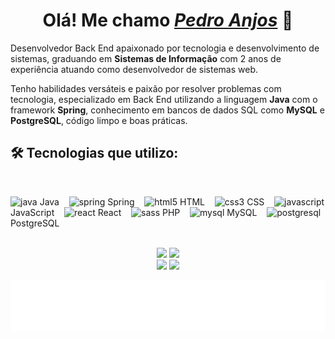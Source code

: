 <div>
  <h1 align="center">Olá! Me chamo <a href="https://www.linkedin.com/in/pedroacbg/"><i>Pedro Anjos</i></a> 🫡</h1>
</div>

<div>
  <p> Desenvolvedor Back End apaixonado por tecnologia e desenvolvimento de sistemas, graduando em <strong>Sistemas de Informação</strong> com 2 anos de experiência atuando como desenvolvedor de sistemas web.</p><p>Tenho habilidades versáteis e paixão por resolver problemas com tecnologia, especializado em Back End utilizando a linguagem <strong>Java</strong> com o framework <strong>Spring</strong>, conhecimento em bancos de dados SQL como <strong>MySQL</strong> e <strong>PostgreSQL</strong>, código limpo e boas práticas.</p>
</div>

## 🛠  Tecnologias que utilizo:

<br>
<p>
 <img src="https://cdn.jsdelivr.net/gh/devicons/devicon/icons/java/java-original.svg" alt="java" width="40" height="40"/> Java &nbsp;&nbsp;
 <img src="https://cdn.jsdelivr.net/gh/devicons/devicon/icons/spring/spring-original.svg" alt="spring" width="40" height="40"/> Spring &nbsp;&nbsp;
 <img src="https://cdn.jsdelivr.net/gh/devicons/devicon/icons/html5/html5-original.svg" alt="html5" width="40" height="40"/> HTML &nbsp;&nbsp;
 <img src="https://cdn.jsdelivr.net/gh/devicons/devicon/icons/css3/css3-original.svg" alt="css3" width="40" height="40"/> CSS &nbsp;&nbsp;
 <img src="https://cdn.jsdelivr.net/gh/devicons/devicon/icons/javascript/javascript-original.svg" alt="javascript" width="40" height="40"/> JavaScript &nbsp;&nbsp;
 <img src="https://cdn.jsdelivr.net/gh/devicons/devicon/icons/react/react-original.svg" alt="react" width="40" height="40"/> React &nbsp;&nbsp;
 <img src="https://cdn.jsdelivr.net/gh/devicons/devicon/icons/php/php-original.svg" alt="sass" width="40" height="40"/> PHP &nbsp;&nbsp;
 <img src="https://cdn.jsdelivr.net/gh/devicons/devicon/icons/mysql/mysql-original.svg" alt="mysql" width="40" height="40"/> MySQL &nbsp;&nbsp;
 <img src="https://cdn.jsdelivr.net/gh/devicons/devicon/icons/postgresql/postgresql-original.svg" alt="postgresql" width="40" height="40"/> PostgreSQL &nbsp;&nbsp;
</p><br>

<div align="center">
    <img src="https://github-readme-stats.vercel.app/api?username=pedroacbg&theme=dark&hide_border=false&bg_color=00000000&include_all_commits=true&count_private=true" height="165px"/>
    <img src="https://github-readme-stats.vercel.app/api/top-langs/?username=pedroacbg&theme=dark&bg_color=00000000&hide_border=false&hide=scss&include_all_commits=true&count_private=true&layout=compact" />
</div>

<div align="center">
  <a href="https://www.linkedin.com/in/pedroacbg/" target="_blank"><img src="https://img.shields.io/badge/-LinkedIn-%230077B5?style=for-the-badge&logo=linkedin&logoColor=white" target="_blank"></a> 
  <a href="mailto:pedrooaugustoo130@gmail.com"><img src="https://img.shields.io/badge/-Gmail-%23333?style=for-the-badge&logo=gmail&logoColor=white" target="_blank"></a>
</div>

<p align="center">
  <img src="https://raw.githubusercontent.com/Ankit404butfound/Ankit404butfound/main/assets/bye.svg">
</p>

